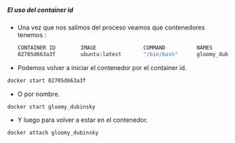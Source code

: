 #####  El uso del container id

- Una vez que nos salimos del proceso veamos que contenedores tenemos :

    ```bash
    CONTAINER ID        IMAGE               COMMAND          NAMES
    02705d663a3f        ubuntu:latest       "/bin/bash"      gloomy_dubinsky
    ```

- Podemos volver a iniciar el contenedor por el container id. <!-- .element: class="fragment"  -->
```bash
docker start 02705d663a3f
```
<!-- .element: class="fragment"  -->

- O por nombre. <!-- .element: class="fragment"  -->
```bash
docker start gloomy_dubinsky
```
<!-- .element: class="fragment"  -->

- Y luego para volver a estar en el contenedor. <!-- .element: class="fragment"  -->
```bash
docker attach gloomy_dubinsky
```
<!-- .element: class="fragment"  -->